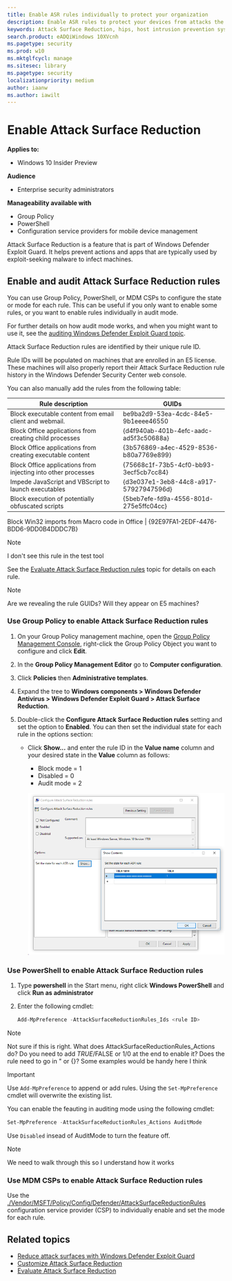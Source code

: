 ```yaml
---
title: Enable ASR rules individually to protect your organization
description: Enable ASR rules to protect your devices from attacks the use macros, scripts, and common injection techniques
keywords: Attack Surface Reduction, hips, host intrusion prevention system, protection rules, anti-exploit, antiexploit, exploit, infection prevention, enable, turn on
search.product: eADQiWindows 10XVcnh
ms.pagetype: security
ms.prod: w10
ms.mktglfcycl: manage
ms.sitesec: library
ms.pagetype: security
localizationpriority: medium
author: iaanw
ms.author: iawilt
---
```



# Enable Attack Surface Reduction 


**Applies to:**

- Windows 10 Insider Preview

**Audience**

- Enterprise security administrators


**Manageability available with**

- Group Policy
- PowerShell
- Configuration service providers for mobile device management


Attack Surface Reduction is a feature that is part of Windows Defender Exploit Guard. It helps prevent actions and apps that are typically used by exploit-seeking malware to infect machines. 



## Enable and audit Attack Surface Reduction rules

You can use Group Policy, PowerShell, or MDM CSPs to configure the state or mode for each rule. This can be useful if you only want to enable some rules, or you want to enable rules individually in audit mode.

For further details on how audit mode works, and when you might want to use it, see the [auditing Windows Defender Exploit Guard topic](audit-windows-defender-exploit-guard.md).

Attack Surface Reduction rules are identified by their unique rule ID. 

Rule IDs willl be populated on machines that are enrolled in an E5 license. These machines will also properly report their Attack Surface Reduction rule history in the Windows Defender Security Center web console. 

You can also manually add the rules from the following table:

Rule description | GUIDs 
-|-
Block executable content from email client and webmail. | be9ba2d9-53ea-4cdc-84e5-9b1eeee46550
Block Office applications from creating child processes | {d4f940ab-401b-4efc-aadc-ad5f3c50688a}
Block Office applications from creating executable content  | {3b576869-a4ec-4529-8536-b80a7769e899}
Block Office applications from injecting into other processes | {75668c1f-73b5-4cf0-bb93-3ecf5cb7cc84}
Impede JavaScript and VBScript to launch executables | {d3e037e1-3eb8-44c8-a917-57927947596d}
Block execution of potentially obfuscated scripts  | {5beb7efe-fd9a-4556-801d-275e5ffc04cc}




Block Win32 imports from Macro code in Office | {92E97FA1-2EDF-4476-BDD6-9DD0B4DDDC7B}

>[!NOTE]
>I don't see this rule in the test tool


See the [Evaluate Attack Surface Reduction rules](evaluate-attack-surface-reduction.md) topic for details on each rule.

 >[!NOTE]
 >Are we revealing the rule GUIDs? Will they appear on E5 machines?


### Use Group Policy to enable Attack Surface Reduction rules


1.  On your Group Policy management machine, open the [Group Policy Management Console](https://technet.microsoft.com/library/cc731212.aspx), right-click the Group Policy Object you want to configure and click **Edit**.

3.  In the **Group Policy Management Editor** go to **Computer configuration**.

4.  Click **Policies** then **Administrative templates**.

5.  Expand the tree to **Windows components > Windows Defender Antivirus > Windows Defender Exploit Guard > Attack Surface Reduction**.

6. Double-click the **Configure Attack Surface Reduction rules** setting and set the option to **Enabled**. You can then set the individual state for each rule in the options section:
    - Click **Show...** and enter the rule ID in the **Value name** column and your desired state in the **Value** column as follows:
        -  Block mode = 1
        -  Disabled = 0
        -  Audit mode = 2


        ![](images/asr-rules-gp.png)


        

 ### Use PowerShell to enable Attack Surface Reduction rules

1. Type **powershell** in the Start menu, right click **Windows PowerShell** and click **Run as administrator**
2. Enter the following cmdlet:

    ```PowerShell
    Add-MpPreference -AttackSurfaceReductionRules_Ids <rule ID>
    ```

>[!NOTE]
>Not sure if this is right. What does AttackSurfaceReductionRules_Actions do? Do you need to add $TRUE/$FALSE or 1/0 at the end to enable it? Does the rule need to go in " or {}? Some examples would be handy here I think

>[!IMPORTANT]
>Use `Add-MpPreference` to append or add rules. Using the `Set-MpPreference` cmdlet will overwrite the existing list.

You can enable the feauting in auditing mode using the following cmdlet:

```PowerShell
Set-MpPreference -AttackSurfaceReductionRules_Actions AuditMode
```

Use `Disabled` insead of AuditMode to turn the feature off.

>[!NOTE]
>We need to walk through this so I understand how it works


### Use MDM CSPs to enable Attack Surface Reduction rules

Use the [./Vendor/MSFT/Policy/Config/Defender/AttackSurfaceReductionRules](https://docs.microsoft.com/en-us/windows/client-management/mdm/policy-csp-defender#defender-attacksurfacereductionrules) configuration service provider (CSP) to individually enable and set the mode for each rule.


 

## Related topics

- [Reduce attack surfaces with Windows Defender Exploit Guard](attack-surface-reduction-exploit-guard.md)
- [Customize Attack Surface Reduction](customize-attack-surface-reduction.md)
- [Evaluate Attack Surface Reduction](evaluate-attack-surface-reduction.md)
